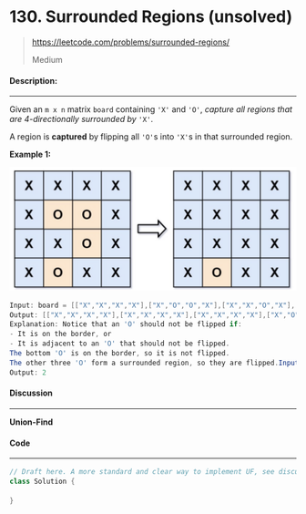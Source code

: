 # 130. Surrounded Regions (unsolved)

> https://leetcode.com/problems/surrounded-regions/
>
> Medium

#### Description:

---

Given an `m x n` matrix `board` containing `'X'` and `'O'`, *capture all regions that are 4-directionally surrounded by* `'X'`.

A region is **captured** by flipping all `'O'`s into `'X'`s in that surrounded region.

**Example 1:**

<img src="assets/image-20220917112757887.png" alt="image-20220917112757887" style="zoom:50%;" />

```Java
Input: board = [["X","X","X","X"],["X","O","O","X"],["X","X","O","X"],["X","O","X","X"]]
Output: [["X","X","X","X"],["X","X","X","X"],["X","X","X","X"],["X","O","X","X"]]
Explanation: Notice that an 'O' should not be flipped if:
- It is on the border, or
- It is adjacent to an 'O' that should not be flipped.
The bottom 'O' is on the border, so it is not flipped.
The other three 'O' form a surrounded region, so they are flipped.Input: n = 5, edges = [[0,1],[1,2],[3,4]]
Output: 2
```



#### Discussion

---

**Union-Find**





#### Code

----

```Java
// Draft here. A more standard and clear way to implement UF, see discussion
class Solution {

}
```

